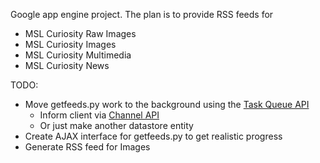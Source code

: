 Google app engine project.  The plan is to provide RSS feeds for

* MSL Curiosity Raw Images
* MSL Curiosity Images
* MSL Curiosity Multimedia
* MSL Curiosity News

TODO:

* Move getfeeds.py work to the background using the [Task Queue API](https://developers.google.com/appengine/docs/python/taskqueue/)
	* Inform client via [Channel API](https://developers.google.com/appengine/docs/python/channel/overview)
	* Or just make another datastore entity
* Create AJAX interface for getfeeds.py to get realistic progress
* Generate RSS feed for Images